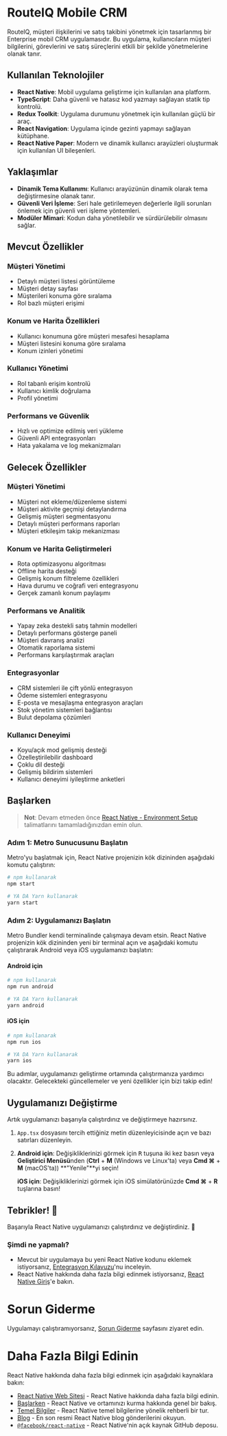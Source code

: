 # RouteIQ Mobile CRM

RouteIQ, müşteri ilişkilerini ve satış takibini yönetmek için tasarlanmış bir Enterprise mobil CRM uygulamasıdır. Bu uygulama, kullanıcıların müşteri bilgilerini, görevlerini ve satış süreçlerini etkili bir şekilde yönetmelerine olanak tanır.

## Kullanılan Teknolojiler
- **React Native**: Mobil uygulama geliştirme için kullanılan ana platform.
- **TypeScript**: Daha güvenli ve hatasız kod yazmayı sağlayan statik tip kontrolü.
- **Redux Toolkit**: Uygulama durumunu yönetmek için kullanılan güçlü bir araç.
- **React Navigation**: Uygulama içinde gezinti yapmayı sağlayan kütüphane.
- **React Native Paper**: Modern ve dinamik kullanıcı arayüzleri oluşturmak için kullanılan UI bileşenleri.

## Yaklaşımlar
- **Dinamik Tema Kullanımı**: Kullanıcı arayüzünün dinamik olarak tema değiştirmesine olanak tanır.
- **Güvenli Veri İşleme**: Seri hale getirilemeyen değerlerle ilgili sorunları önlemek için güvenli veri işleme yöntemleri.
- **Modüler Mimari**: Kodun daha yönetilebilir ve sürdürülebilir olmasını sağlar.

## Mevcut Özellikler

### Müşteri Yönetimi
- Detaylı müşteri listesi görüntüleme
- Müşteri detay sayfası
- Müşterileri konuma göre sıralama
- Rol bazlı müşteri erişimi

### Konum ve Harita Özellikleri
- Kullanıcı konumuna göre müşteri mesafesi hesaplama
- Müşteri listesini konuma göre sıralama
- Konum izinleri yönetimi

### Kullanıcı Yönetimi
- Rol tabanlı erişim kontrolü
- Kullanıcı kimlik doğrulama
- Profil yönetimi

### Performans ve Güvenlik
- Hızlı ve optimize edilmiş veri yükleme
- Güvenli API entegrasyonları
- Hata yakalama ve log mekanizmaları

## Gelecek Özellikler

### Müşteri Yönetimi
- Müşteri not ekleme/düzenleme sistemi
- Müşteri aktivite geçmişi detaylandırma
- Gelişmiş müşteri segmentasyonu
- Detaylı müşteri performans raporları
- Müşteri etkileşim takip mekanizması

### Konum ve Harita Geliştirmeleri
- Rota optimizasyonu algoritması
- Offline harita desteği
- Gelişmiş konum filtreleme özellikleri
- Hava durumu ve coğrafi veri entegrasyonu
- Gerçek zamanlı konum paylaşımı

### Performans ve Analitik
- Yapay zeka destekli satış tahmin modelleri
- Detaylı performans gösterge paneli
- Müşteri davranış analizi
- Otomatik raporlama sistemi
- Performans karşılaştırmak araçları

### Entegrasyonlar
- CRM sistemleri ile çift yönlü entegrasyon
- Ödeme sistemleri entegrasyonu
- E-posta ve mesajlaşma entegrasyon araçları
- Stok yönetim sistemleri bağlantısı
- Bulut depolama çözümleri

### Kullanıcı Deneyimi
- Koyu/açık mod gelişmiş desteği
- Özelleştirilebilir dashboard
- Çoklu dil desteği
- Gelişmiş bildirim sistemleri
- Kullanıcı deneyimi iyileştirme anketleri

## Başlarken

>**Not**: Devam etmeden önce [React Native - Environment Setup](https://reactnative.dev/docs/environment-setup) talimatlarını tamamladığınızdan emin olun.

### Adım 1: Metro Sunucusunu Başlatın

Metro'yu başlatmak için, React Native projenizin kök dizininden aşağıdaki komutu çalıştırın:

```bash
# npm kullanarak
npm start

# YA DA Yarn kullanarak
yarn start
```

### Adım 2: Uygulamanızı Başlatın

Metro Bundler kendi terminalinde çalışmaya devam etsin. React Native projenizin kök dizininden yeni bir terminal açın ve aşağıdaki komutu çalıştırarak Android veya iOS uygulamanızı başlatın:

#### Android için

```bash
# npm kullanarak
npm run android

# YA DA Yarn kullanarak
yarn android
```

#### iOS için

```bash
# npm kullanarak
npm run ios

# YA DA Yarn kullanarak
yarn ios
```

Bu adımlar, uygulamanızı geliştirme ortamında çalıştırmanıza yardımcı olacaktır. Gelecekteki güncellemeler ve yeni özellikler için bizi takip edin!

## Uygulamanızı Değiştirme

Artık uygulamanızı başarıyla çalıştırdınız ve değiştirmeye hazırsınız.

1. `App.tsx` dosyasını tercih ettiğiniz metin düzenleyicisinde açın ve bazı satırları düzenleyin.
2. **Android için**: Değişikliklerinizi görmek için <kbd>R</kbd> tuşuna iki kez basın veya **Geliştirici Menüsü**nden (**Ctrl** + **M** (Windows ve Linux'ta) veya **Cmd ⌘** + **M** (macOS'ta)) **"Yenile"**yi seçin!

   **iOS için**: Değişikliklerinizi görmek için iOS simülatörünüzde **Cmd ⌘** + **R** tuşlarına basın!

## Tebrikler! :tada:

Başarıyla React Native uygulamanızı çalıştırdınız ve değiştirdiniz. :partying_face:

### Şimdi ne yapmalı?

- Mevcut bir uygulamaya bu yeni React Native kodunu eklemek istiyorsanız, [Entegrasyon Kılavuzu](https://reactnative.dev/docs/integration-with-existing-apps)'nu inceleyin.
- React Native hakkında daha fazla bilgi edinmek istiyorsanız, [React Native Giriş](https://reactnative.dev/docs/getting-started)'e bakın.

# Sorun Giderme

Uygulamayı çalıştıramıyorsanız, [Sorun Giderme](https://reactnative.dev/docs/troubleshooting) sayfasını ziyaret edin.

# Daha Fazla Bilgi Edinin

React Native hakkında daha fazla bilgi edinmek için aşağıdaki kaynaklara bakın:

- [React Native Web Sitesi](https://reactnative.dev) - React Native hakkında daha fazla bilgi edinin.
- [Başlarken](https://reactnative.dev/docs/environment-setup) - React Native ve ortamınızı kurma hakkında genel bir bakış.
- [Temel Bilgiler](https://reactnative.dev/docs/getting-started) - React Native temel bilgilerine yönelik rehberli bir tur.
- [Blog](https://reactnative.dev/blog) - En son resmi React Native blog gönderilerini okuyun.
- [`@facebook/react-native`](https://github.com/facebook/react-native) - React Native'nin açık kaynak GitHub deposu.
